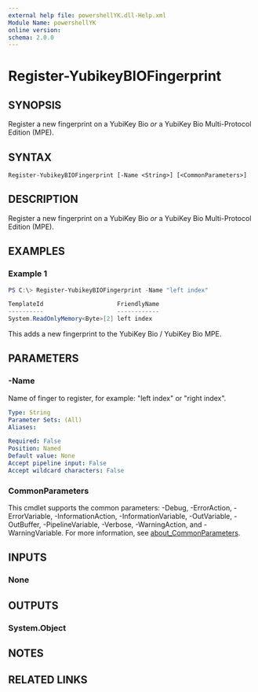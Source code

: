 ```yaml
---
external help file: powershellYK.dll-Help.xml
Module Name: powershellYK
online version:
schema: 2.0.0
---
```


# Register-YubikeyBIOFingerprint

## SYNOPSIS
Register a new fingerprint on a YubiKey Bio _or_ a YubiKey Bio Multi-Protocol Edition (MPE).

## SYNTAX

```
Register-YubikeyBIOFingerprint [-Name <String>] [<CommonParameters>]
```

## DESCRIPTION
Register a new fingerprint on a YubiKey Bio _or_ a YubiKey Bio Multi-Protocol Edition (MPE).

## EXAMPLES

### Example 1
```powershell
PS C:\> Register-YubikeyBIOFingerprint -Name "left index"

TemplateId                     FriendlyName
----------                     ------------
System.ReadOnlyMemory<Byte>[2] left index
```

This adds a new fingerprint to the YubiKey Bio / YubiKey Bio MPE.

## PARAMETERS

### -Name
Name of finger to register, for example: "left index" or "right index".

```yaml
Type: String
Parameter Sets: (All)
Aliases:

Required: False
Position: Named
Default value: None
Accept pipeline input: False
Accept wildcard characters: False
```

### CommonParameters
This cmdlet supports the common parameters: -Debug, -ErrorAction, -ErrorVariable, -InformationAction, -InformationVariable, -OutVariable, -OutBuffer, -PipelineVariable, -Verbose, -WarningAction, and -WarningVariable. For more information, see [about_CommonParameters](http://go.microsoft.com/fwlink/?LinkID=113216).

## INPUTS

### None

## OUTPUTS

### System.Object
## NOTES

## RELATED LINKS

